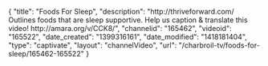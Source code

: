 {
    "title": "Foods For Sleep",
    "description": "http:\/\/thriveforward.com\/ Outlines foods that are sleep supportive. Help us caption & translate this video! http:\/\/amara.org\/v\/CCK8\/",
    "channelid": "165462",
    "videoid": "165522",
    "date_created": "1399316161",
    "date_modified": "1418181404",
    "type": "captivate",
    "layout": "channelVideo",
    "url": "\/charbroil-tv\/foods-for-sleep\/165462-165522"
}